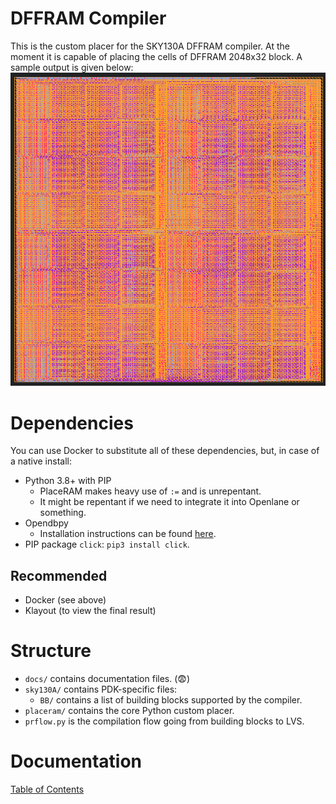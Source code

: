 # DFFRAM Compiler
This is the custom placer for the SKY130A DFFRAM compiler. At the moment it is capable of placing the cells of DFFRAM 2048x32 block. A sample output is given below:
![Klayout showing the 2048x32 module placed](./docs/img/8kb_layout.png)

# Dependencies
You can use Docker to substitute all of these dependencies, but, in case of a native install:

* Python 3.8+ with PIP
  * PlaceRAM makes heavy use of `:=` and is unrepentant.
  * It might be repentant if we need to integrate it into Openlane or something.
* Opendbpy
  * Installation instructions can be found [here](./docs/md/Using%20Opendbpy.md).
* PIP package `click`: `pip3 install click`.

## Recommended
* Docker (see above)
* Klayout (to view the final result)

# Structure
* `docs/` contains documentation files. (😨)
* `sky130A/` contains PDK-specific files:
  * `BB/` contains a list of building blocks supported by the compiler.
* `placeram/` contains the core Python custom placer.
* `prflow.py` is the compilation flow going from building blocks to LVS.

# Documentation
[Table of Contents](./docs/Readme.md)
